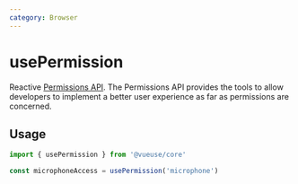 ```yaml
---
category: Browser
---
```


# usePermission

Reactive [Permissions API](https://developer.mozilla.org/en-US/docs/Web/API/Permissions_API). The Permissions API provides the tools to allow developers to implement a better user experience as far as permissions are concerned.

## Usage

```ts
import { usePermission } from '@vueuse/core'

const microphoneAccess = usePermission('microphone')
```
